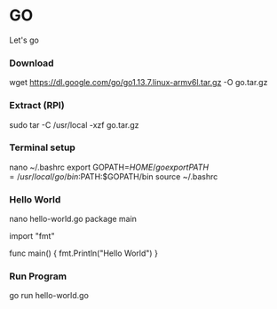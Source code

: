 # GO
Let's go

### Download

wget https://dl.google.com/go/go1.13.7.linux-armv6l.tar.gz -O go.tar.gz

### Extract (RPI)

sudo tar -C /usr/local -xzf go.tar.gz

### Terminal setup

nano ~/.bashrc
export GOPATH=$HOME/go
export PATH=/usr/local/go/bin:$PATH:$GOPATH/bin
source ~/.bashrc

### Hello World

nano hello-world.go
package main

import "fmt"

func main() {
    fmt.Println("Hello World")
}

### Run Program

go run hello-world.go

